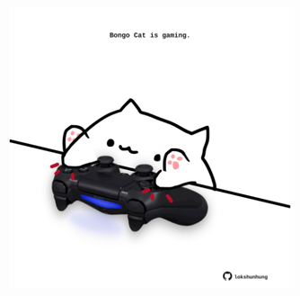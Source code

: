 <!-- built at 19/03/2024, 03:00:50 UTC -->
<p align="center">
  <img width="500" height="500" src="./ReadmeImage.svg">
</p>
